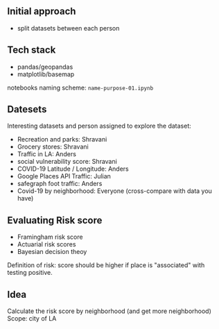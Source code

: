 ## Initial approach

- split datasets between each person

## Tech stack

- pandas/geopandas
- matplotlib/basemap

notebooks naming scheme: `name-purpose-01.ipynb`

## Datesets

Interesting datasets and person assigned to explore the dataset:
- Recreation and parks: Shravani
- Grocery stores: Shravani
- Traffic in LA: Anders
- social vulnerability score: Shravani
- COVID-19 Latitude / Longitude: Anders
- Google Places API Traffic: Julian
- safegraph foot traffic: Anders
- Covid-19 by neighborhood: Everyone (cross-compare with data you have)

## Evaluating Risk score

- Framingham risk score
- Actuarial risk scores 
- Bayesian decision theoy

Definition of risk: 
score should be higher if place is "associated" with testing positive. 

## Idea 
Calculate the risk score by neighborhood (and get more neighborhood)
Scope: city of LA